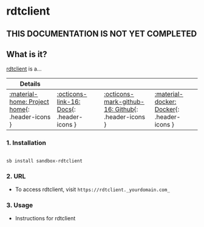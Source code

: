 # rdtclient

## THIS DOCUMENTATION IS NOT YET COMPLETED

## What is it?

[rdtclient](https://rdtclient.url) is a...

| Details     |             |             |             |
|-------------|-------------|-------------|-------------|
| [:material-home: Project home](https://rdtclient.url){: .header-icons } | [:octicons-link-16: Docs](https://rdtclient.docs.url){: .header-icons } | [:octicons-mark-github-16: Github](https://github.com/rdtclient/rdtclient){: .header-icons } | [:material-docker: Docker](https://hub.docker.com/r/rdtclient/rdtclient){: .header-icons }|

### 1. Installation

``` shell

sb install sandbox-rdtclient

```

### 2. URL

- To access rdtclient, visit `https://rdtclient._yourdomain.com_`

### 3. Usage

- Instructions for rdtclient
